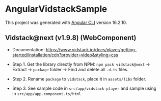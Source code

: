 # AngularVidstackSample

This project was generated with [Angular CLI](https://github.com/angular/angular-cli) version 16.2.10.

## Vidstack@next (v1.9.8) (WebComponent)

- Documentation: https://www.vidstack.io/docs/player/getting-started/installation/cdn?provider=video&styling=css

- Step 1. Get the library directly from NPM: `npm pack vidstack@next` → Extract → `package` folder → Find and delete all `.d.ts` files.

- Step 2. Rename `package` to `vidstack`, place it in `assets/libs` folder.

- Step 3. See sample code in `src/app/vidstack-player` and sample using in `src/app/app.component.ts/html`
